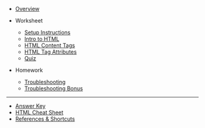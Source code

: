 - [Overview](/html/)

- Worksheet

  - [Setup Instructions](/html/setup/)
  - [Intro to HTML](/html/1-intro/)
  - [HTML Content Tags](/html/2-content-tags/)
  - [HTML Tag Attributes](/html/3-tag-attributes/)
  - [Quiz](/html/quiz.md)

- Homework
  - [Troubleshooting](/html/homework/troubleshooting.md)
  - [Troubleshooting Bonus](/html/homework/troubleshooting-bonus.md)

---

- [Answer Key](/html/answer-key.md)
- [HTML Cheat Sheet](/html/references/html-cheat-sheet.md)
- [References & Shortcuts](/html/references/)
